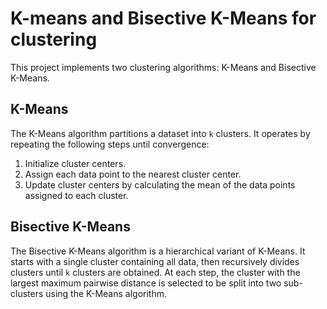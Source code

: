 # K-means and Bisective K-Means for clustering

This project implements two clustering algorithms: K-Means and Bisective K-Means.

## K-Means

The K-Means algorithm partitions a dataset into `k` clusters. It operates by repeating the following steps until convergence:

1. Initialize cluster centers.
2. Assign each data point to the nearest cluster center.
3. Update cluster centers by calculating the mean of the data points assigned to each cluster.

## Bisective K-Means

The Bisective K-Means algorithm is a hierarchical variant of K-Means. It starts with a single cluster containing all data, then recursively divides clusters until `k` clusters are obtained. At each step, the cluster with the largest maximum pairwise distance is selected to be split into two sub-clusters using the K-Means algorithm.
